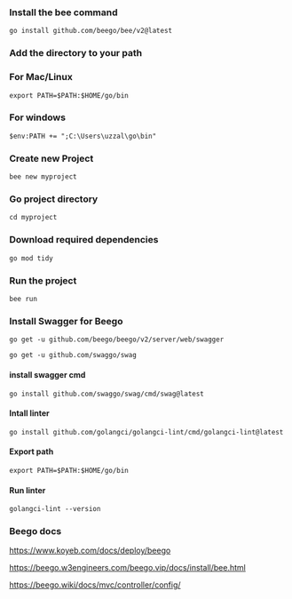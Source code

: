 ### Install the bee command 


```
go install github.com/beego/bee/v2@latest

```

### Add the directory to your path 
### For Mac/Linux

```
export PATH=$PATH:$HOME/go/bin

```
### For windows
```
$env:PATH += ";C:\Users\uzzal\go\bin"

```

### Create new Project

```
bee new myproject 

```
### Go project directory

```
cd myproject

```
### Download required dependencies
```
go mod tidy

```

### Run the project

```
bee run
```

### Install Swagger for Beego 

```
go get -u github.com/beego/beego/v2/server/web/swagger
```

```
go get -u github.com/swaggo/swag
```

#### install swagger cmd

```
go install github.com/swaggo/swag/cmd/swag@latest
```

#### Intall linter 

```
go install github.com/golangci/golangci-lint/cmd/golangci-lint@latest

```

#### Export path 
```
export PATH=$PATH:$HOME/go/bin
```

#### Run linter

```
golangci-lint --version
```

### Beego docs 



https://www.koyeb.com/docs/deploy/beego

https://beego.w3engineers.com/beego.vip/docs/install/bee.html

https://beego.wiki/docs/mvc/controller/config/

